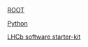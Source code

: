 [ROOT](root.html)

[Python](https://mannymoo.github.io/IntroductionToPython/)

[LHCb software starter-kit](https://lhcb.github.io/starterkit-lessons/first-analysis-steps/index.html)